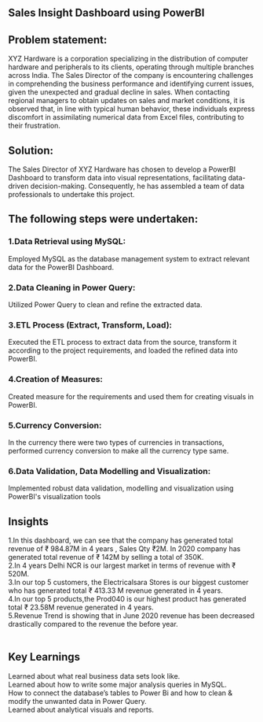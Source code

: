 ## Sales Insight Dashboard using PowerBI
## Problem statement:
XYZ Hardware is a corporation specializing in the distribution of computer hardware and peripherals to its clients, operating through multiple branches across India. The Sales Director of the company is encountering challenges in comprehending the business performance and identifying current issues, given the unexpected and gradual decline in sales. When contacting regional managers to obtain updates on sales and market conditions, it is observed that, in line with typical human behavior, these individuals express discomfort in assimilating numerical data from Excel files, contributing to their frustration.
<BR>
## Solution:
The Sales Director of XYZ Hardware has chosen to develop a PowerBI Dashboard to transform data into visual representations, facilitating data-driven decision-making. Consequently, he has assembled a team of data professionals to undertake this project.

## The following steps were undertaken:
### 1.Data Retrieval using MySQL:
Employed MySQL as the database management system to extract relevant data for the PowerBI Dashboard.
<br>
### 2.Data Cleaning in Power Query:
Utilized Power Query to clean and refine the extracted data.
<br>
### 3.ETL Process (Extract, Transform, Load):
Executed the ETL process to extract data from the source, transform it according to the project requirements, and loaded the refined data into PowerBI.
<br>
### 4.Creation of Measures:
Created measure for the requirements and used them for creating visuals in PowerBI.
<br>
### 5.Currency Conversion:
In the currency there were two types of currencies in transactions, performed currency conversion to make all the currency type same.
<br>
### 6.Data Validation, Data Modelling and Visualization:
Implemented robust data validation, modelling and visualization using PowerBI's visualization tools
<br>
## Insights
1.In this dashboard, we can see that the company has generated total revenue of ₹ 984.87M in 4 years , Sales Qty ₹2M. In 2020 company has generated total revenue of ₹ 142M by selling a total of 350K.<br>
2.In 4 years Delhi NCR is our largest market in terms of revenue with ₹ 520M.<br>
3.In our top 5 customers, the Electricalsara Stores is our biggest customer who has generated total ₹ 413.33 M revenue generated in 4 years.<br>
4.In our top 5 products,the Prod040 is our highest product has generated total ₹ 23.58M revenue generated in 4 years.<br>
5.Revenue Trend is showing that in June 2020 revenue has been decreased drastically compared to the revenue the before year.<br>
<br>
## Key Learnings
Learned about what real business data sets look like.<br>
Learned about how to write some major analysis queries in MySQL.<br>
How to connect the database’s tables to Power Bi and how to clean & modify the unwanted data in Power Query.<br>
Learned about analytical visuals and reports.<br>
